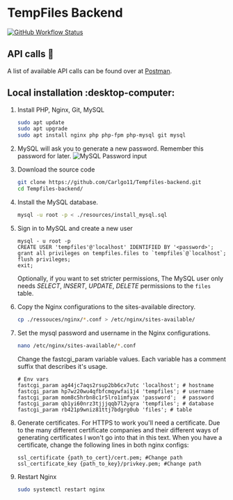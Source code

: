 # TempFiles Backend
[![GitHub Workflow Status](https://img.shields.io/github/workflow/status/Carlgo11/Tempfiles-backend/Test%20PHPUnit?style=for-the-badge)](https://github.com/Carlgo11/Tempfiles-backend/actions)

## API calls :mega:
A list of available API calls can be found over at [Postman](https://documenter.getpostman.com/view/1675224/SW7ezkZn).

## Local installation :desktop-computer:

1. Install PHP, Nginx, Git, MySQL
   ```BASH
   sudo apt update
   sudo apt upgrade
   sudo apt install nginx php php-fpm php-mysql git mysql
   ```

2. MySQL will ask you to generate a new password. Remember this password for later.
   ![MySQL Password input](https://cloud.githubusercontent.com/assets/3535780/25774895/c03b5a3c-3298-11e7-94ac-e10cc4d92b39.png)

3. Download the source code
   ```BASH
   git clone https://github.com/Carlgo11/Tempfiles-backend.git
   cd Tempfiles-backend/
   ```

4. Install the MySQL database.
   ```BASH
   mysql -u root -p < ./resources/install_mysql.sql
   ```

5. Sign in to MySQL and create a new user
   ```mysql
   mysql - u root -p
   CREATE USER 'tempfiles'@'localhost' IDENTIFIED BY '<password>';
   grant all privileges on tempfiles.files to `tempfiles`@`localhost`;
   flush privileges;
   exit;
   ```
   Optionally, if you want to set stricter permissions, The MySQL user only needs _SELECT_, _INSERT_, _UPDATE_, _DELETE_ permissions to the `files` table.

6. Copy the Nginx configurations to the sites-available directory.
   ```BASH
   cp ./ressouces/nginx/*.conf > /etc/nginx/sites-available/
   ```

7. Set the mysql password and username in the Nginx configurations.
   ```BASH
   nano /etc/nginx/sites-available/*.conf
   ```
   Change the fastcgi_param variable values. Each variable has a comment suffix that describes it's usage.
   ```
   # Env vars
   fastcgi_param ag44jc7aqs2rsup2bb6cx7utc 'localhost';	# hostname
   fastcgi_param hp7wz20wu4qfbfcmqywfai1j4 'tempfiles';	# username
   fastcgi_param mom8c5hrbn8c1r5lro1imfyax 'password';	# password
   fastcgi_param qb1yi60nrz3tjjjqqb7l2yqra 'tempfiles';	# database
   fastcgi_param rb421p9wniz81ttj7bdgrg0ub 'files';	# table
   ```

8. Generate certificates.
   For HTTPS to work you'll need a certificate. Due to the many different certificate companies and their different ways of generating certificates I won't go into that in this text.
   When you have a certificate, change the following lines in both nginx configs:
   ```
   ssl_certificate {path_to_cert}/cert.pem; #Change path
   ssl_certificate_key {path_to_key}/privkey.pem; #Change path
   ```

9. Restart Nginx
   ```BASH
   sudo systemctl restart nginx
   ```
